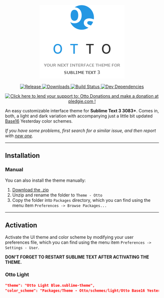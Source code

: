 <p align="center">
  <img src="media/logo.png" alt="Otto, your next interface theme for Sublime Text 3">
</p>

<p align="center">
  <a href="https://github.com/oivva/otto/releases">
    <img src="https://img.shields.io/github/release/oivva/otto.svg?style=flat-square" alt="Release">
  </a>

  <a href="https://packagecontrol.io/packages/Theme%20-%20Otto">
    <img src="https://img.shields.io/packagecontrol/dt/Theme%20-%20Otto.svg?style=flat-square" alt="Downloads">
  </a>

  <a href="https://travis-ci.org/oivva/otto">
    <img src="https://img.shields.io/travis/oivva/otto.svg?style=flat-square" alt="Build Status">
  </a>

  <a href="https://david-dm.org/oivva/otto#info=devDependencies">
    <img src="https://img.shields.io/david/dev/oivva/otto.svg?style=flat-square" alt="Dev Dependencies">
  </a>
</p>

<p align="center">
  <a href='https://pledgie.com/campaigns/31119'><img alt='Click here to lend your support to: Otto Donations and make a donation at pledgie.com !' src='https://pledgie.com/campaigns/31119.png?skin_name=chrome' border='0' ></a>
</p>

An easy customizable interface theme for **Sublime Text 3 3083+**. Comes in, both, a light and dark variation with accompanying just a little bit updated [Base16](https://github.com/chriskempson/base16) Yesterday color schemes. 

*If you have some problems, first search for a similar issue, and then report with [new one](https://github.com/oivva/otto/issues).*

***

## Installation

<!-- ### Package Control

The easiest way to install is using [Sublime Package Control](https://sublime.wbond.net), where [Otto](#) is listed as `Theme - Otto`.

1. Open *Command Palette* using menu item `Tools -> Command Palette...` (OS X: <kbd>⌘</kbd> + <kbd>⇧</kbd> + <kbd>P</kbd> | Windows/Linux: <kbd>Ctrl</kbd> + <kbd>Shift</kbd> + <kbd>P</kbd>)
2. Choose `Package Control: Install Package`
3. Find `Theme - Otto` and hit <kbd>Enter</kbd>
-->

### Manual

You can also install the theme manually:

1. [Download the .zip](https://github.com/oivva/otto/releases)
2. Unzip and rename the folder to `Theme - Otto`
3. Copy the folder into `Packages` directory, which you can find using the menu item `Preferences -> Browse Packages...`

***

## Activation

Activate the UI theme and color scheme by modifying your user preferences file, which you can find using the menu item `Preferences -> Settings - User`.

**DON'T FORGET TO RESTART SUBLIME TEXT AFTER ACTIVATING THE THEME.**

### Otto Light

```json
"theme": "Otto Light Blue.sublime-theme",
"color_scheme": "Packages/Theme - Otto/schemes/light/Otto Base16 Yesterday Light Blue.tmTheme"
```


<!-- 
[release-image]: https://img.shields.io/github/release/oivva/otto.svg?style=flat-square
[release-url]: https://github.com/oivva/otto/releases

[downloads-image]: https://img.shields.io/packagecontrol/dt/Theme%20-%20Otto.svg?style=flat-square
[downloads-url]: https://packagecontrol.io/packages/Theme%20-%20Otto

[travis-image]: https://img.shields.io/travis/oivva/otto.svg?style=flat-square
[travis-url]: https://travis-ci.org/oivva/otto

[dev-dependencies-image]: https://img.shields.io/david/dev/oivva/otto.svg?style=flat-square
[dev-dependencies-url]: https://david-dm.org/oivva/otto#info=devDependencies
 -->
